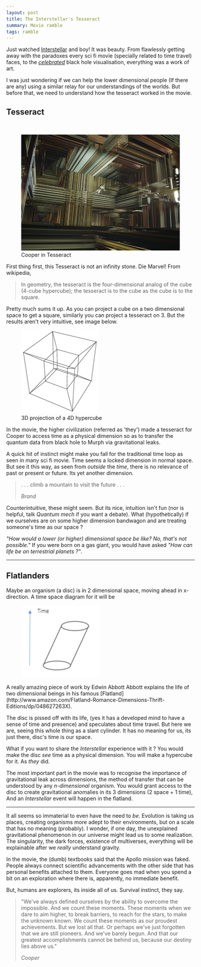 ```yaml
---
layout: post
title: The Interstellar's Tesseract
summary: Movie ramble
tags: ramble
---
```

  
<span class="dropcap">J</span>ust watched
[Interstellar](http://www.imdb.com/title/tt0816692) and boy! It was beauty. From
flawlessly getting away with the paradoxes every sci fi movie (specially related
to time travel) faces, to the
*[celebrated](http://www.wired.com/2014/10/astrophysics-interstellar-black-hole/)*
black hole visualisation, everything was a work of art.

I was just wondering if we can help the lower dimensional people (If there are
any) using a similar relay for our understandings of the worlds. But before
that, we need to understand how the tesseract worked in the movie.

## Tesseract

<br>
<figure>
<a href="/images/posts/interstellar/tesseract.png" data-lightbox="tess">
<img src="/images/posts/interstellar/tesseract.png">
</a>
<figcaption>Cooper in Tesseract</figcaption>
</figure>

First thing first, this Tesseract is not an infinity stone. Die Marvel! From
wikipedia,

> In geometry, the tesseract is the four-dimensional analog of the cube (4-cube
> hypercube); the tesseract is to the cube as the cube is to the square.

Pretty much sums it up. As you can project a cube on a two dimensional space to
get a square, similarly you can project a tesseract on 3. But the results aren't
very intuitive, see image below.

<figure>
	<img src="/images/posts/interstellar/hyper.gif">
	<figcaption>3D projection of a 4D hypercube</figcaption>
</figure>
    
In the movie, the higher civilization (referred as 'they') made a tesseract
for Cooper to access time as a physical dimension so as to transfer the quantum
data from black hole to Murph via gravitational leaks.

A quick hit of instinct might make you fall for the traditional time loop as
seen in many sci fi movie. Time seems a locked dimension in normal space. But
see it this way, as seen from *outside* the *time*, there is no relevance of
past or present or future. Its yet another dimension.

<blockquote>
<p>
. . . climb a mountain to visit the future . . .
</p>
<footer>
<cite title="Brand">Brand</cite>
</footer>
</blockquote>

Counterintuitive, these might seem. But its nice, intuition isn't fun (nor is
helpful, talk *Quantum mech* if you want a debate). What (hypothetically) if we
ourselves are on some higher dimension bandwagon and are treating someone's time
as our space ?

*"How would a lower (or higher) dimensional space be like? No, that's not
possible."* If you were born on a gas giant, you would have asked *"How can life
be on terrestrial planets ?"*.

---

## Flatlanders

Maybe an organism (a disc) is in 2 dimensional space, moving ahead in
x-direction. A time space diagram for it will be

<figure>
<img src="/images/posts/interstellar/st.png">
</figure>

<aside markdown="1">
A really amazing piece of work by Edwin Abbott Abbott explains the life of two
dimensional beings in his famous
[Flatland](http://www.amazon.com/Flatland-Romance-Dimensions-Thrift-Editions/dp/048627263X).
</aside>

The disc is pissed off with its life, (yes it has a developed mind to have a
sense of time and presence) and speculates about time travel. But here we are,
seeing this whole thing as a slant cylinder. It has no meaning for us, its just
there, disc's time is our space.

What if you want to share the *Interstellar* experience with it ? You would make
the disc *see* time as a physical dimension. You will make a hypercube for it.
As *they* did.

The most important part in the movie was to recognise the importance of
gravitational leak across dimensions, the method of transfer that can be
understood by any *n-dimensional* organism. You would grant access to the disc
to create gravitational anomalies in its 3 dimensions (2 space + 1 time), And an
*Interstellar* event will happen in the flatland.

---

It all seems so immaterial to even have the need to *be*. Evolution is taking us
places, creating organisms more adept to their environments, but on a scale that
has no meaning (probably). I wonder, if one day, the unexplained gravitational
phenomenon in our universe might lead us to some realization. The singularity,
the dark forces, existence of multiverses, everything will be explainable after
we *really* understand gravity.

In the movie, the (dumb) textbooks said that the Apollo mission was faked.
People always connect scientific advancements with the other side that has
personal benefits attached to them. Everyone goes mad when you spend a bit on an
exploration where there is, apparently, no immediate benefit.

But, humans are explorers, its inside all of us. Survival instinct, they say.

<blockquote>
<p>
"We've always defined ourselves by the ability to overcome the impossible. And
we count these moments. These moments when we dare to aim higher, to break
barriers, to reach for the stars, to make the unknown known. We count these
moments as our proudest achievements. But we lost all that. Or perhaps we've
just forgotten that we are still pioneers. And we've barely begun. And that our
greatest accomplishments cannot be behind us, because our destiny lies above
us."
</p>
<footer>
<cite title="Cooper">
Cooper
</cite>
</footer>
</blockquote>
